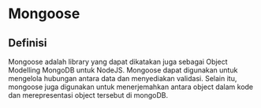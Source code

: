 # Mongoose

## Definisi
Mongoose adalah library yang dapat dikatakan juga sebagai Object Modelling MongoDB untuk NodeJS. Mongoose dapat digunakan untuk mengelola hubungan antara data dan menyediakan validasi. Selain itu, mongoose juga digunakan untuk menerjemahkan antara object dalam kode dan merepresentasi object tersebut di mongoDB.
